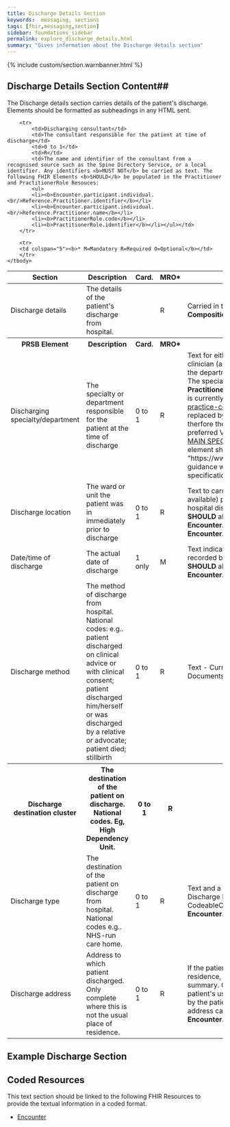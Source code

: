 ```yaml
---
title: Discharge Details Section
keywords:  messaging, sections
tags: [fhir,messaging,section]
sidebar: foundations_sidebar
permalink: explore_discharge_details.html
summary: "Gives information about the Discharge details section"
---
```


{% include custom/section.warnbanner.html %}

## Discharge Details Section Content##
The Discharge details section carries details of the patient's discharge. Elements should be formatted as subheadings in any HTML sent.

<table style="width:100%;max-width: 100%;">
	<thead>
		<tr>
			<th width="15%">Section</th>
			<th width="35%">Description</th>
			<th width="5%">Card.</th>
			<th width="5%">MRO*</th>
			<th width="40%">FHIR Target and Guidance</th>
		</tr>
	</thead>
	<tbody>
		<tr>
			<td>Discharge details</td>
			<td>The details of the patient's discharge from hospital.</td>
			<td></td>
			<td>R</td>
			<td>Carried in the CodeableConcept of <b>Composition.section.code</b> FHIR element.</td>
		</tr>
		<tr>
			<th>PRSB Element</th>
			<th>Description</th>
			<th>Card.</th>
			<th>MRO*</th>
			<th>FHIR Target and Guidance</th>	
		</tr>

		<tr>
			<td>Discharging consultant</td>
			<td>The consultant responsible for the patient at time of discharge</td>
			<td>0 to 1</td>
			<td>R</td>
			<td>The name and identifier of the consultant from a recognised source such as the Spine Directory Service, or a local identifier. Any identifiers <b>MUST NOT</b> be carried as text. The following FHIR Elements <b>SHOULD</b> be populated in the Practitioner and PractitionerRole Resouces: 
			<ul>
			<li><b>Encounter.participant.individual.<br/>Reference.Practitioner.identifier</b></li>
			<li><b>Encounter.participant.individual.<br/>Reference.Practitioner.name</b></li>
			<li><b>PractitionerRole.code</b></li>
			<li><b>PractitionerRole.identifier</b></li></ul></td>
		</tr>		


<tr>
			<td>Discharging specialty/department</td>
			<td>The specialty or department responsible for the patient at the time of discharge</td>
			<td>0 to 1</td>
			<td>R</td>
			<td>Text for either the main specialty of the discharging clinician (as held on the Spine Directory Service), or the department from which the patient is discharged. The specialty <b>SHOULD</b> populated in the <b>PractitionerRole.specialty</b> FHIR element. The profile is currently bound to the FHIR ValueSet <a href="http://hl7.org/fhir/stu3/valueset-c80-practice-codes.html">c80-practice-codes</a> as preferred. This is proposed to be replaced by NHS Data main specialty code and therfore the current guidance is to not use the preferred ValueSet but to replace it using a code from <a href="https://www.datadictionary.nhs.uk/data_dictionary/attributes/m/main_specialty_code_de.asp?shownav=1">MAIN SPECIALTY CODE</a>. The FHIR CodeSystem element should be populated with "https://www.datadictionary.nhs.uk". Note further guidance will be issues in a later release of the specification.</td>
		</tr>	


<tr>
			<td>Discharge location</td>
			<td>The ward or unit the patient was in immediately prior to discharge</td>
			<td>0 to 1</td>
			<td>R</td>
			<td>Text to carry the ward name and identifier (if available) prior to discharge as recorded on the hospital discharging system. This information <b>SHOULD</b> also be carried in the FHIR element <b>Encounter.location.Reference.Location.name</b> and <b>Encounter.location.Reference.Location.identifier/b> </td>
		</tr>
		<tr>
			<td>Date/time of discharge</td>
			<td>The actual date of discharge</td>
			<td>1 only</td>
			<td>M</td>
			<td>Text indicating date and time of discharge as recorded by the PAS or discharging system. This <b>SHOULD</b> also be carried in the FHIR element <b>Encounter.period.end</b>.</td>
		</tr>
		<tr>
			<td>Discharge method</td>
			<td>The method of discharge from hospital. National codes: e.g.. patient discharged on clinical advice or with clinical consent; patient discharged him/herself or was discharged by a relative or advocate; patient died; stillbirth</td>
			<td>0 to 1</td>
			<td>R</td>
			<td>Text - Currently not to be coded for Transfer of Care Documents</td>
		</tr>
		<tr>
			<th>Discharge destination cluster</th>
			<th>The destination of the patient on discharge. National codes. Eg, High Dependency Unit.</th>
			<th>0 to 1</th>
			<th>R</th>
			<th></th>
		</tr>
		<tr>
			<td>Discharge type</td>
			<td>The destination of the patient on discharge from hospital. National codes e.g.. NHS-run care home.</td>
			<td>0 to 1</td>
			<td>R</td>
			<td>Text and a code from the NHS Data Dictionary Discharge Destination carried in the CodeableConcept of the FHIR element <b>Encounter.hospitalization.dischargeDisposition</b></td>
		</tr>
		<tr>
			<td>Discharge address</td>
			<td>Address to which patient discharged. Only complete where this is not the usual place of residence.</td>
			<td>0 to 1</td>
			<td>R</td>
			<td>If the patient is discharged to their normal place of residence, no address is recorded on the discharge summary. Otherwise, an address other than the patient's usual place of residence may be provided by the patient or their representative. Text and an address carried in the FHIR element <b>Encounter.location.Reference.Location.address</b></td>
		</tr>
	
		<tr>
		<td colspan="5"><b>* M=Mandatory R=Required O=Optional</b></td>
		</tr>
	</tbody>
</table>


##  Example Discharge Section ##

<script src="https://gist.github.com/IOPS-DEV/1bfa7a1c00147c6bc5b1fc98aaa51029.js"></script>

## Coded Resources ##

This text section should be linked to the following FHIR Resources to provide the textual information in a coded format.

- [Encounter](workflow_encounter.html)






